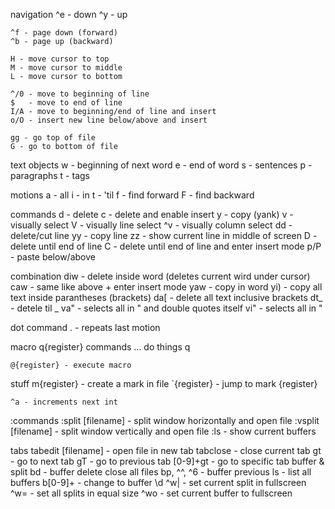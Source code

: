 navigation
	^e - down
	^y - up

	^f - page down (forward)
	^b - page up (backward)
	
	H - move cursor to top
	M - move cursor to middle
	L - move cursor to bottom

	^/0 - move to beginning of line
	$   - move to end of line
	I/A - move to beginning/end of line and insert
	o/O - insert new line below/above and insert

	gg - go top of file
	G - go to bottom of file

text objects
	w - beginning of next word
	e - end of word
	s - sentences
	p - paragraphs
	t - tags

motions
	a - all
	i - in
	t - 'til
	f - find forward
	F - find backward

commands
	d   - delete
	c   - delete and enable insert
	y   - copy (yank)
	v   - visually select
	V   - visually line select
	^v  - visually column select
	dd  - delete/cut line
	yy  - copy line
	zz  - show current line in middle of screen
	D   - delete until end of line
	C   - delete until end of line and enter insert mode
	p/P - paste below/above

combination
	diw - delete inside word (deletes current wird under cursor)
	caw - same like above + enter insert mode
	yaw - copy in word
	yi) - copy all text inside parantheses (brackets)
	da[ - delete all text inclusive brackets
	dt_ - detele til _
	va" - selects all in " and double quotes itself
	vi" - selects all in "


dot command
	. - repeats last motion

macro
	q{register}
	commands ... do things
	q

	@{register} - execute macro


stuff
	m{register} - create a mark in file
	`{register} - jump to mark {register}

	^a - increments next int


:commands
	:split [filename] - split window horizontally and open file
	:vsplit [filename] - split window vertically and open file
	:ls - show current buffers

tabs
	tabedit [filename] 	- open file in new tab
	tabclose 		    - close current tab
    gt                  - go to next tab
    gT                  - go to previous tab
    [0-9]+gt            - go to specific tab
buffer & split
	bd 			- buffer delete close all files
	bp, ^^, ^6	- buffer previous 
	ls			- list all buffers
	b[0-9]+			- change to buffer \d
	^w|			- set current split in fullscreen
	^w=			- set all splits in equal size
    ^wo         - set current buffer to fullscreen
